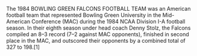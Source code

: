 The 1984 BOWLING GREEN FALCONS FOOTBALL TEAM was an American football team that represented Bowling Green University in the Mid-American Conference (MAC) during the 1984 NCAA Division I-A football season. In their eighth season under head coach Denny Stolz, the Falcons compiled an 8–3 record (7–2 against MAC opponents), finished in second place in the MAC, and outscored their opponents by a combined total of 327 to 198.[1]
